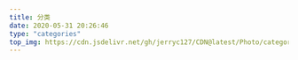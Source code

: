 ```yaml
---
title: 分类
date: 2020-05-31 20:26:46
type: "categories"
top_img: https://cdn.jsdelivr.net/gh/jerryc127/CDN@latest/Photo/categories.jpg
---
```

